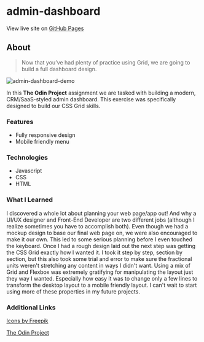# admin-dashboard

View live site on [GitHub Pages](https://lucashogg.github.io/calculator/)

## About

> Now that you’ve had plenty of practice using Grid, we are going to build a full dashboard design.

![admin-dashboard-demo](https://github.com/lucashogg/admin-dashboard/assets/73367876/ec23ab81-6f13-4a2f-98c5-35c555950a89)

In this **The Odin Project** assignment we are tasked with building a modern, CRM/SaaS-styled admin dashboard. This exercise was specifically designed to build our CSS Grid skills.

### Features

-   Fully responsive design
-   Mobile friendly menu

### Technologies

-   Javascript
-   CSS
-   HTML

### What I Learned

I discovered a whole lot about planning your web page/app out! And why a UI/UX designer and Front-End Developer are two different jobs (although I realize sometimes you have to accomplish both). Even though we had a mockup design to base our final web page on, we were also encouraged to make it our own. This led to some serious planning before I even touched the keyboard. Once I had a rough design laid out the next step was getting the CSS Grid exactly how I wanted it. I took it step by step, section by section, but this also took some trial and error to make sure the fractional units weren't stretching any content in ways I didn't want. Using a mix of Grid and Flexbox was extremely gratifying for manipulating the layout just they way I wanted. Especially how easy it was to change only a few lines to transform the desktop layout to a mobile friendly layout. I can't wait to start using more of these properties in my future projects.

### Additional Links

[Icons by Freepik](https://www.freepik.com/author/freepik/icons/detailed-flat-circular-flat_44?t=f&query=characters#from_element=families)

[The Odin Project](https://www.theodinproject.com/)

